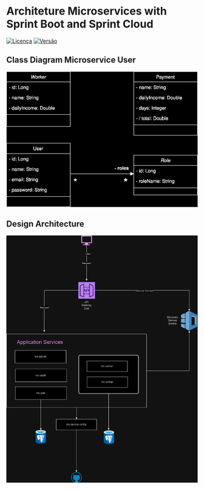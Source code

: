 # Architeture Microservices with Sprint Boot and Sprint Cloud

[![Licença](https://img.shields.io/badge/Licença-MIT-blue.svg)](LICENSE)
[![Versão](https://img.shields.io/badge/Versão-1.0-green.svg)](CHANGELOG.md)

## Class Diagram Microservice User

![Web 1](https://github.com/valdirsillva/ms-java-spring-boot/blob/main/diagram/class-diagram-ms-user.drawio.svg)

## Design Architecture

![Web 1](https://github.com/valdirsillva/ms-java-spring-boot/blob/main/diagram/design-architecture.png)

